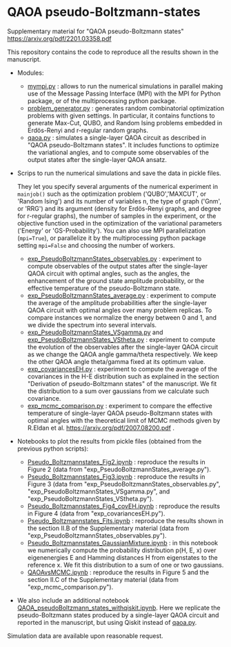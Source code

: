 # QAOA pseudo-Boltzmann-states
Supplementary material for "QAOA pseudo-Boltzmann states" https://arxiv.org/pdf/2201.03358.pdf 

This repository contains the code to reproduce all the results shown in the manuscript.

- Modules:
    - [mympi.py](./mympi.py) : allows to run the numerical simulations in parallel making use of the Message Passing Interface (MPI) with the MPI for Python package, or of the multiprocessing python package.
    - [problem_generator.py](./problem_generator.py) : generates random combinatorial optimization problems with given settings. In particular, it contains functions to generate Max-Cut, QUBO, and Random Ising problems embedded in Erdös-Renyi and r-regular random graphs.  
    - [qaoa.py](./qaoa.py) : simulates a single-layer QAOA circuit as described in "QAOA pseudo-Boltzmann states". It includes functions to optimize the variational angles, and to compute some observables of the output states after the single-layer QAOA ansatz.

- Scrips to run the numerical simulations and save the data in pickle files. 

    They let you specify several arguments of the numerical experiment in `mainjob()` such as the optimization problem ('QUBO','MAXCUT', or 'Random Ising') and its number of variables n, the type of graph ('Gnm', or 'RRG') and its argument (density for Erdös-Renyi graphs, and degree for r-regular graphs), the number of samples in the experiment, or the objective function used in the optimization of the variational parameters ('Energy' or 'GS-Probability'). You can also use MPI parallelization (`mpi=True`), or parallelize it by the multiprocessing python package setting `mpi=False` and choosing the number of workers. 
    - [exp_PseudoBoltzmannStates_observables.py](./exp_PseudoBoltzmannStates_observables.py) : experiment to compute observables of the output states after the single-layer QAOA circuit with optimal angles, such as the angles, the enhancement of the ground state amplitude probability, or the effective temperature of the pseudo-Boltzmann state.
    - [exp_PseudoBoltzmannStates_average.py](./exp_PseudoBoltzmannStates_average.py) : experiment to compute the average of the amplitude probabilities after the single-layer QAOA circuit with optimal angles over many problem replicas. To compare instances we normalize the energy between 0 and 1, and we divide the spectrum into several intervals.
    - [exp_PseudoBoltzmannStates_VSgamma.py](./exp_PseudoBoltzmannStates_VSgamma.py) and [exp_PseudoBoltzmannStates_VStheta.py](./exp_PseudoBoltzmannStates_VStheta.py) : experiment to compute the evolution of the observables after the single-layer QAOA circuit as we change the QAOA angle gamma/theta respectively. We keep the other QAOA angle theta/gamma fixed at its optimum value.
    - [exp_covariancesEH.py](./exp_covariancesEH.py) : experiment to compute the average of the covariances in the H-E distribution such as explained in the section "Derivation of pseudo-Boltzmann states" of the manuscript. We fit the distribution to a sum over gaussians from we calculate such covariance.
    - [exp_mcmc_comparison.py](./exp_mcmc_comparison.py) : experiment to compare the effective temperature of single-layer QAOA pseudo-Boltzmann states with optimal angles with the theoretical limit of MCMC methods given by R.Eldan et al. https://arxiv.org/pdf/2007.08200.pdf .

- Notebooks to plot the results from pickle files (obtained from the previous python scripts):
    - [Pseudo_Boltzmannstates_Fig2.ipynb](./Pseudo_Boltzmannstates_Fig2.ipynb) : reproduce the results in Figure 2 (data from "exp_PseudoBoltzmannStates_average.py").
    - [Pseudo_Boltzmannstates_Fig3.ipynb](./Pseudo_Boltzmannstates_Fig3.ipynb) : reproduce the results in Figure 3 (data from "exp_PseudoBoltzmannStates_observables.py", "exp_PseudoBoltzmannStates_VSgamma.py", and "exp_PseudoBoltzmannStates_VStheta.py").
    - [Pseudo_Boltzmannstates_Fig4_covEH.ipynb](./Pseudo_Boltzmannstates_Fig4_covEH.ipynb) : reproduce the results in Figure 4 (data from "exp_covariancesEH.py").
    - [Pseudo_Boltzmannstates_Fits.ipynb](./Pseudo_Boltzmannstates_Fits.ipynb) : reproduce the results shown in the section II.B of the Supplementary material (data from "exp_PseudoBoltzmannStates_observables.py").
    - [Pseudo_Boltzmannstates_GaussianMixture.ipynb](./Pseudo_Boltzmannstates_GaussianMixture.ipynb) : in this notebook we numerically compute the probability distribution p(H, E, x) over eigenenergies E and Hamming distances H from eigenstates to the reference x. We fit this distribution to a sum of one or two gaussians.
    - [QAOAvsMCMC.ipynb](./QAOAvsMCMC.ipynb) : reproduce the results in Figure 5 and the section II.C of the Supplementary material (data from "exp_mcmc_comparison.py").

- We also include an additional notebook [QAOA_pseudoBoltzmann_states_withqiskit.ipynb](./QAOA_pseudoBoltzmann_states_withqiskit.ipynb). Here we replicate the pseudo-Boltzmann states produced by a single-layer QAOA circuit and reported in the manuscript, but using Qiskit instead of [qaoa.py](./qaoa.py). 

Simulation data are available upon reasonable request.


